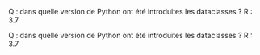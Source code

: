 
Q : dans quelle version de Python ont été introduites les dataclasses ? 
R : 3.7 
<!-- ID : -->

Q : dans quelle version de Python ont été introduites les dataclasses ? 
R : 3.7 